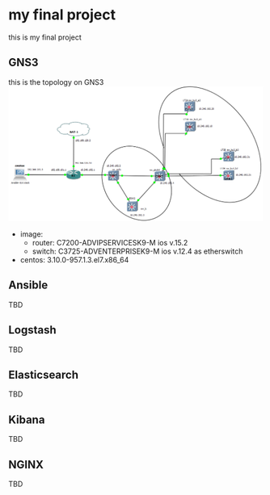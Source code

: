 # my final project 
this is my final project
## GNS3 
this is the topology on GNS3
![](https://github.com/wardota/finalproject2019/blob/master/img/gns_topology.PNG)

- image: 
    - router: C7200-ADVIPSERVICESK9-M ios v.15.2 
    - switch: C3725-ADVENTERPRISEK9-M ios v.12.4 as etherswitch 
- centos: 3.10.0-957.1.3.el7.x86_64

## Ansible
TBD

## Logstash
TBD

## Elasticsearch
TBD

## Kibana
TBD

## NGINX
TBD